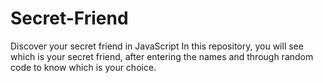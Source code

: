 # Secret-Friend
Discover your secret friend in JavaScript
In this repository, you will see which is your secret friend, after entering the names and through random code to know which is your choice.
